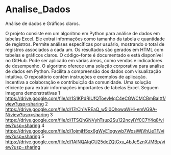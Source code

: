 # Analise_Dados
Análise de dados e Gráficos claros.

O projeto consiste em um algoritmo em Python para análise de dados em tabelas Excel. Ele extrai informações como tamanho da tabela e quantidade de registros. Permite análises específicas por usuário, mostrando o total de registros associados a cada um. Os resultados são gerados em HTML com tabelas e gráficos claros. O código-fonte é documentado e está disponível no GitHub. Pode ser aplicado em várias áreas, como vendas e indicadores de desempenho. O algoritmo oferece uma solução corporativa para análise de dados em Python. Facilita a compreensão dos dados com visualização intuitiva. O repositório contém instruções e exemplos de aplicação. Incentiva a colaboração e contribuição da comunidade. Uma solução eficiente para extrair informações importantes de tabelas Excel.
Seguem imagens demonstrativas
1 https://drive.google.com/file/d/1S1KPdRIUfQToevMqC4eCGWCMCBmBaIXf/view?usp=sharing
2 https://drive.google.com/file/d/17rCh1VREaQ_w5I0QhowaWHi-emVG9A-N/view?usp=sharing
3 https://drive.google.com/file/d/1TSQhGNVyhTsup2Su122ncyIYf0C7Y4q8/view?usp=sharing
4 https://drive.google.com/file/d/1ojmjH5xx6gWyE1ogvwb7WosiWjVhUeTF/view?usp=sharing
5 https://drive.google.com/file/d/1AINQAIqCU25deZQtGxu_4bJeSznXJMBp/view?usp=sharing
